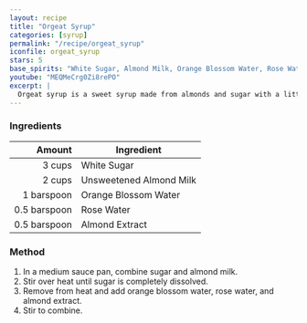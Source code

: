 ```yaml
---
layout: recipe
title: "Orgeat Syrup"
categories: [syrup]
permalink: "/recipe/orgeat_syrup"
iconfile: orgeat_syrup
stars: 5
base_spirits: "White Sugar, Almond Milk, Orange Blossom Water, Rose Water, Almond Extract"
youtube: "MEQMeCrg0Zi8rePO"
excerpt: |
  Orgeat syrup is a sweet syrup made from almonds and sugar with a little rose water and/or orange flower water.
---
```


### Ingredients

|       Amount | Ingredient              |
| -----------: | ----------------------- |
|       3 cups | White Sugar             |
|       2 cups | Unsweetened Almond Milk |
|   1 barspoon | Orange Blossom Water    |
| 0.5 barspoon | Rose Water              |
| 0.5 barspoon | Almond Extract          |

### Method

1. In a medium sauce pan, combine sugar and almond milk.
2. Stir over heat until sugar is completely dissolved.
3. Remove from heat and add orange blossom water, rose water, and almond extract.
4. Stir to combine.
